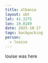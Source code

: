 ```yaml
---
title: albania
layout: ubt
lat: 41.3275
lon: 19.8189
date: 2025-10-17
tags: backpacking
person:
  - louise
---
```

louise was here